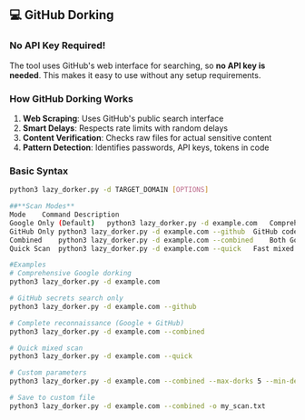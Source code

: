 ## 💻 GitHub Dorking

### No API Key Required!
The tool uses GitHub's web interface for searching, so **no API key is needed**. This makes it easy to use without any setup requirements.

### How GitHub Dorking Works
1. **Web Scraping**: Uses GitHub's public search interface
2. **Smart Delays**: Respects rate limits with random delays
3. **Content Verification**: Checks raw files for actual sensitive content
4. **Pattern Detection**: Identifies passwords, API keys, tokens in code

### Basic Syntax
```bash
python3 lazy_dorker.py -d TARGET_DOMAIN [OPTIONS]

##**Scan Modes**
Mode	Command	Description
Google Only (Default)	python3 lazy_dorker.py -d example.com	Comprehensive Google dorking
GitHub Only	python3 lazy_dorker.py -d example.com --github	GitHub code and secrets search
Combined	python3 lazy_dorker.py -d example.com --combined	Both Google & GitHub dorking
Quick Scan	python3 lazy_dorker.py -d example.com --quick	Fast mixed scan with top dorks

#Examples
# Comprehensive Google dorking
python3 lazy_dorker.py -d example.com

# GitHub secrets search only
python3 lazy_dorker.py -d example.com --github

# Complete reconnaissance (Google + GitHub)
python3 lazy_dorker.py -d example.com --combined

# Quick mixed scan
python3 lazy_dorker.py -d example.com --quick

# Custom parameters
python3 lazy_dorker.py -d example.com --combined --max-dorks 5 --min-delay 2 --max-delay 10

# Save to custom file
python3 lazy_dorker.py -d example.com --combined -o my_scan.txt
